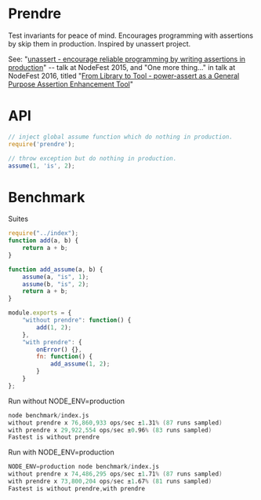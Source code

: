 # Prendre
Test invariants for peace of mind. Encourages programming with assertions by skip them in production. Inspired by unassert project.

See: "[unassert - encourage reliable programming by writing assertions in production](http://www.slideshare.net/t_wada/unassert)" -- talk at NodeFest 2015, and "One more thing..." in talk at NodeFest 2016, titled "[From Library to Tool - power-assert as a General Purpose Assertion Enhancement Tool](https://speakerdeck.com/twada/from-library-to-tool-power-assert-as-a-general-purpose-assertion-enhancement-tool)"

# API
```js
// inject global assume function which do nothing in production.
require('prendre');

// throw exception but do nothing in production. 
assume(1, 'is', 2);
```
# Benchmark
Suites
```js
require("../index");
function add(a, b) {
	return a + b;
}

function add_assume(a, b) {
	assume(a, "is", 1);
	assume(b, "is", 2);
	return a + b;
}

module.exports = {
	"without prendre": function() {
		add(1, 2);
	},
	"with prendre": {
		onError() {},
		fn: function() {
			add_assume(1, 2);
		}
	}
};
```
Run without NODE_ENV=production
```s
node benchmark/index.js
without prendre x 76,860,933 ops/sec ±1.31% (87 runs sampled)
with prendre x 29,922,554 ops/sec ±0.96% (83 runs sampled)
Fastest is without prendre
```
Run with NODE_ENV=production
```s
NODE_ENV=production node benchmark/index.js
without prendre x 74,486,295 ops/sec ±1.71% (87 runs sampled)
with prendre x 73,800,204 ops/sec ±1.67% (81 runs sampled)
Fastest is without prendre,with prendre
```
